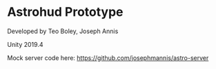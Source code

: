 # Astrohud Prototype
Developed by Teo Boley, Joseph Annis

Unity 2019.4

Mock server code here: https://github.com/josephmannis/astro-server

